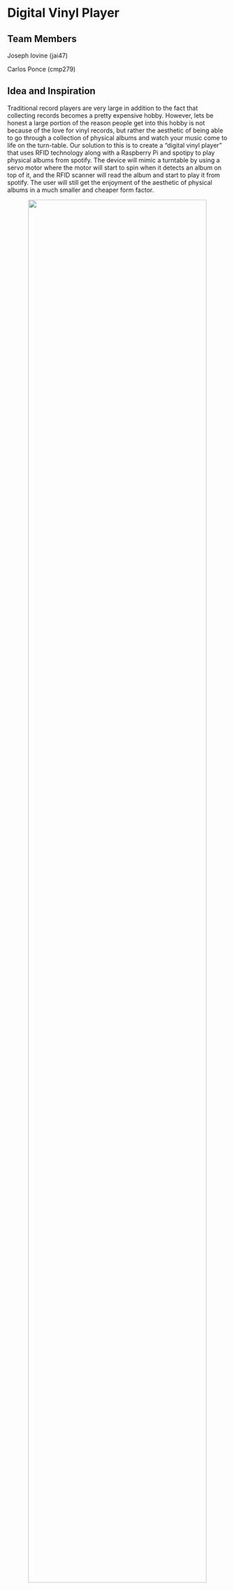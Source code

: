 # Digital Vinyl Player

## Team Members
 Joseph Iovine (jai47)

 Carlos Ponce (cmp279)

## Idea and Inspiration
Traditional record players are very large in addition to the fact that collecting records becomes a pretty expensive hobby. However, lets be honest a large portion of the reason people get into this hobby is not because of the love for vinyl records, but rather the aesthetic of being able to go through a collection of physical albums and watch your music come to life on the turn-table. Our solution to this is to create a “digital vinyl player” that uses RFID technology along with a Raspberry Pi and spotipy to play physical albums from spotify. The device will mimic a turntable by using a servo motor where the motor will start to spin when it detects an album on top of it, and the RFID scanner will read the album and start to play it from spotify. The user will still get the enjoyment of the aesthetic of physical albums in a much smaller and cheaper form factor.

<center><img src="images/iddfinal.jpeg" width="90%"></center>

## What You'll Need
* Rasperry Pi
* Continuous Servo Motor
    * We used a [SpringRC SM-S4303R](https://www.pololu.com/product/1248) continuous rotation servo
* RFID Scanner
    * We used a [Mifare RC522 RF IC Card Sensor Module](https://www.amazon.com/dp/B07VLDSYRW?psc=1&ref=ppx_yo2ov_dt_b_product_details)
    * *Note: This will require soldering*
* RFID Tags
    * Can purchase 50 [YARONGTECH RFID](https://www.amazon.com/dp/B01LZYOR7P?psc=1&ref=ppx_yo2ov_dt_b_product_details) sticker tags here
* Female to female jumper wires
    * We used [Fielect Dupont Jumper Wires](https://www.amazon.com/dp/B081N3G8NT?psc=1&ref=ppx_yo2ov_dt_b_product_details)
* [Zio 16 Servo Controller](https://www.sparkfun.com/products/16773)
* 3xAA Battery Holder with JST connector
    * We used [this one](https://www.sparkfun.com/products/18769) from sparkfun
* [Qwiic connect to female jumper cable](https://www.sparkfun.com/products/15081)
* Some type of small speaker
    * We used a [JBL Clip 4](https://www.amazon.com/JBL-Portable-Waterproof-Wireless-Bluetooth/dp/B09F86FDKH/ref=sr_1_4?keywords=jbl+clip+4&qid=1670614265&sr=8-4&ufe=app_do%3Aamzn1.fos.006c50ae-5d4c-4777-9bc0-4513d670b6bc) but any small form factor speaker will work
* A lot of cardboard
* Access to a printer (for the records)
* Ideally have access to a laser cutter and 3D-Printer for the device box and turn-table needle
* A spotify premium account
* A computer with internet access

## Device Setup

### The Hardware

First, solder the 8-pin header that came with the RFID Scanner to the RFID module.

Next we will connect the RFID module and continuous servo motor to the RPi. Using the diagram below we will start with the RFID module.
* SDA connects to Pin 24
* SCK connects to Pin 23
* MOSI connects to Pin 19
* MISO connects to Pin 21
* GND connects to Pin 20
* RST connects to Pin 22
* 3.3V connects to Pin 17

Now for the continuous servo motor, we use the Qwiic connect to female jumper cable to connect the Zio 16 servo controller to the Rpi. The cable follows this color scheme: Black = GND, Red = 3.3V, Blue = SDA, Yellow = SCL. Connect the Qwiic side to the Zio 16 and the female side to the Rpi using the diagram below.
* SDA connects to Pin 3
* SCL connects to Pin 5
* 3.3V connects to Pin 1
* GND connects to Pin 6

<center><img src="images/rpi_pinout.png" width="80%"></center>

Lastly connect the SpringRC SM-S4303R continuous servo motor to channel 0 of the Zio 16 controller along with the 3xAA battery pack to JST power connector on the controller.

Since our speaker connects via bluetooth to the Rpi we are all finished with the hardware!

### The Code

All of the code can be found in [final_project.py](<https://github.com/jiovine/Interactive-Lab-Hub/blob/240beadf2fb6a776977c249159a5d22ccb53848c/Final Project/final_project.py>) with comments, so I will only be going over how to play Spotify songs out of the Rpi using Raspotify, and how to control Spotify remotely using Spotipy.

I followed [this Raspotify tutorial](https://pimylifeup.com/raspberry-pi-spotify/) along with [this Spotipy tutorial](https://medium.com/@maxtingle/getting-started-with-spotifys-api-spotipy-197c3dc6353b) to get the two packages up and running and working together on my Rpi.

After setting up Raspotify and Spotipy we can retrieve the Device ID of the Rpi from the Spotify for Developers page that was used during the Spotipy setup. Using this device ID we can now force play songs for the Rpi!

Two things that I would like to highlight in the code: the spotify authentication and how to make the RFID tag ID's play the correct albums.

The spotify authentication:
```python
sp = spotipy.Spotify(auth_manager=SpotifyOAuth(
                    client_id=CLIENT_ID,
                    client_secret=CLIENT_SECRET,
                    redirect_uri="http://localhost:8080",
                    scope="user-read-playback-state,user-modify-playback-state"))
```
Creating this instance of a Spotipy class allows you to interact with the Spotify Web API with any of the methods found in the extensive [Spotipy documentation](https://spotipy.readthedocs.io/en/2.21.0/) to basically do anything with spotify from within a python script.

In addition to the [final_project.py](<https://github.com/jiovine/Interactive-Lab-Hub/blob/240beadf2fb6a776977c249159a5d22ccb53848c/Final Project/final_project.py>) file, I created an additional file [album_list.py](https://github.com/jiovine/Interactive-Lab-Hub/blob/Fall2022/Final%20Project/album_list.py) that stores the RFID tags as keys in a dictionary, with their corresponding value being a spotify album URI that we can then use:
```python
sp.start_playback(device_id=DEVICE_ID, context_uri=status)
```
to start playing the album, where ```status``` is the corresponding URI for the album that is scanned that is retrieved from a getter function inside [album_list.py](https://github.com/jiovine/Interactive-Lab-Hub/blob/Fall2022/Final%20Project/album_list.py).

## Design

### The Record Player and the "Vinyl" Records
Because our idea was a record player we always knew we wanted a rectangular shape for our design. We wanted to imitate the design of larger record players. The size of our design came from the box of components we received at the beginning of the semester. We realized it perfectly fit everything we just needed to figure out the correct layout. Once we saw everything fit we measured the box and used [this link](https://www.festi.info/boxes.py/HingeBox?language=en) to cut out a box with hinges. The box would look like this:

<center><img src="images/box_design.png" width="60%"></center>

And using the following template we were able to laser cut the pieces:

<center><img src="images/box_template.png" width="60%"></center>

With the box built we refit our inside to measure the hole for our motor. We had forgotten about this element and luckily because we went with a hinge we just had to open it and place it in the laser cuter. We cut a 4 inch hole on the top. We were not happy with the opening and had to cut a bit more. The ugly shape we had on the top of our box would be covered so it was not a reason to start over. 

<center><img src="images/finished_cut.jpg" width="60%"></center>

We then began cutting our "Vinyl Records.” We cut 4 inch circles with a hole in the middle that we would use as records. One of these circles would be the base and taped onto the servo motor. Our records had an rfid sticker on once side and the album art cover on the other. We really loved this idea since it was obvious which record was which.

<center><img src="images/under_records.png" width="60%"></center>

With that our record player was done! We figured that with the extra time we had we could add some extra flair. We decided to 3D print a record player needle. We found a design we liked online and threw it into the printer. It wouldn’t have functionality but in the future we wanted to use the needle to play and pause songs. Adding some paint and attaching the needle:

<center><img src="images/finished_product.png" width="60%"></center>

## Photos of Final Product

<center><img src="images/records_and_player.png" width="100%"></center>


<center><img src="images/records.png" width="100%"></center>

## Demo
Demo of the final product.

[<img src="images/video_thumbnail.png" width="80%">](https://drive.google.com/file/d/1ig4TU619wcOCq1zb0Q1GQWbqr0qE-_FR/view?usp=sharing)